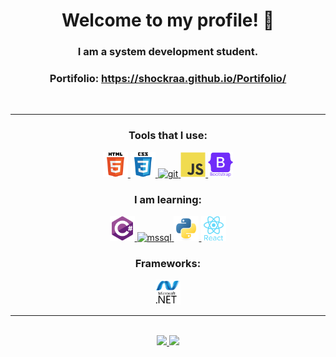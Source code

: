 <h1 align="center">Welcome to my profile! 🌙</h1>
<h3 align="center">I am a system development student.</h3>
<h3 align="center">Portifolio: <a href="https://shockraa.github.io/Portifolio/">https://shockraa.github.io/Portifolio/</a></h3>
<!--<p align="center"><img align="center" src="https://i.pinimg.com/originals/74/85/c8/7485c8aae2394ff3106cd740b65a8d85.gif" alt="GIF"></p>-->
<!-- Possivelmente mudar -->
<br>
<hr>
<h3 align="center">Tools that I use:</h3>
 <p align="center">  <a href="https://www.w3.org/html/" target="_blank" rel="noreferrer"> <img src="https://raw.githubusercontent.com/devicons/devicon/master/icons/html5/html5-original-wordmark.svg" alt="html5" width="40" height="40"/> </a> <a href="https://www.w3schools.com/css/" target="_blank" rel="noreferrer"> <img src="https://raw.githubusercontent.com/devicons/devicon/master/icons/css3/css3-original-wordmark.svg" alt="css3" width="40" height="40"/> </a> <a href="https://git-scm.com/" target="_blank" rel="noreferrer"> <img src="https://www.vectorlogo.zone/logos/git-scm/git-scm-icon.svg" alt="git" width="40" height="40"/> </a> <a href="https://developer.mozilla.org/en-US/docs/Web/JavaScript" target="_blank" rel="noreferrer"> <img src="https://raw.githubusercontent.com/devicons/devicon/master/icons/javascript/javascript-original.svg" alt="javascript" width="40" height="40"/> </a>  <a href="https://getbootstrap.com" target="_blank" rel="noreferrer"> <img src="https://raw.githubusercontent.com/devicons/devicon/master/icons/bootstrap/bootstrap-plain-wordmark.svg" alt="bootstrap" width="40" height="40"/> </a> </p>


<h3 align="center">I am learning:</h3>
<p align="center"> <a href="https://www.w3schools.com/cs/" target="_blank" rel="noreferrer"> <img src="https://raw.githubusercontent.com/devicons/devicon/master/icons/csharp/csharp-original.svg" alt="csharp" width="40" height="40"/> </a> <a href="https://www.microsoft.com/en-us/sql-server" target="_blank" rel="noreferrer"> <img src="https://www.svgrepo.com/show/303229/microsoft-sql-server-logo.svg" alt="mssql" width="40" height="40"/> </a> <a href="https://www.python.org" target="_blank" rel="noreferrer"> <img src="https://raw.githubusercontent.com/devicons/devicon/master/icons/python/python-original.svg" alt="python" width="40" height="40"/> </a> <a href="https://reactjs.org/" target="_blank" rel="noreferrer"> <img src="https://raw.githubusercontent.com/devicons/devicon/master/icons/react/react-original-wordmark.svg" alt="react" width="40" height="40"/> </a> </p>

<h3 align="center">Frameworks:</h3>
<p align="center"> <a href="https://dotnet.microsoft.com/" target="_blank" rel="noreferrer"> <img src="https://raw.githubusercontent.com/devicons/devicon/master/icons/dot-net/dot-net-original-wordmark.svg" alt="dotnet" width="40" height="40"/> </a></p>

<hr>
<br>

<div align="center">
 <a href="https://github.com/Shockraa">
 <img height="184em" src="https://github-readme-stats.vercel.app/api?username=Shockraa&show_icons=true&theme=tokyonight&include_all_commits=true&count_private=true">
 <img height="184em" src="https://github-readme-stats.vercel.app/api/top-langs/?username=Shockraa&layout=compact&langs_count=6&theme=tokyonight">
</div>

